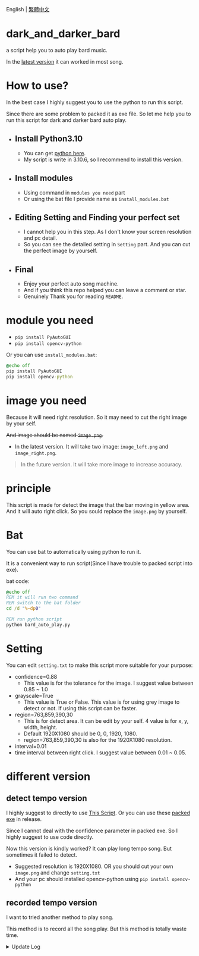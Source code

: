 English | [繁體中文](README_TCH.md)
# dark_and_darker_bard
a script help you to auto play bard music.

In the [latest version](https://github.com/JingShing-Python/dark_and_darker_bard/releases/tag/ver1.4) it can worked in most song.

# How to use?
In the best case I highly suggest you to use the python to run this script. 

Since there are some problem to packed it as exe file. So let me help you to run this script for dark and darker bard auto play.
* ## Install Python3.10
  * You can get [python here](https://www.python.org/downloads/release/python-3106/).
  * My script is write in 3.10.6, so I recommend to install this version.
* ## Install modules
  * Using command in ```modules you need``` part
  * Or using the bat file I provide name as ```install_modules.bat```
* ## Editing Setting and Finding your perfect set
  * I cannot help you in this step. As I don't know your screen resolution and pc detail.
  * So you can see the detailed setting in ```Setting``` part. And you can cut the perfect image by yourself.
* ## Final
  * Enjoy your perfect auto song machine.
  * And if you think this repo helped you can leave a comment or star.
  * Genuinely Thank you for reading ```README```.

# module you need
* ```pip install PyAutoGUI```
* ```pip install opencv-python```

Or you can use ```install_modules.bat```:
```bat
@echo off
pip install PyAutoGUI
pip install opencv-python
```

# image you need
Because it will need right resolution. So it may need to cut the right image by your self.

~~And image should be named ```image.png```.~~
* In the latest version. It will take two image: ```image_left.png``` and ```image_right.png```.
> In the future version. It will take more image to increase accuracy.

# principle
This script is made for detect the image that the bar moving in yellow area. And it will auto right click. So you sould replace the ```image.png``` by yourself.

# Bat
You can use bat to automatically using python to run it.

It is a convenient way to run script(Since I have trouble to packed script into exe).

bat code:
```bat
@echo off
REM it will run two command
REM switch to the bat folder
cd /d "%~dp0"

REM run python script
python bard_auto_play.py
```

# Setting
You can edit ```setting.txt``` to make this script more suitable for your purpose:
* confidence=0.88
  * This value is for the tolerance for the image. I suggest value between 0.85 ~ 1.0
* grayscale=True
  * This value is True or False. This value is for using grey image to detect or not. If using this script can be faster.
* region=763,859,390,30
  * This is for detect area. It can be edit by your self. 4 value is for x, y, width, height.
  * Default 1920X1080 should be 0, 0, 1920, 1080.
  * region=763,859,390,30 is also for the 1920X1080 resolution.
* interval=0.01
 * time interval between right click. I suggest value between 0.01 ~ 0.05.

# different version
## detect tempo version
I highly suggest to directly to use [This Script](script/auto_play_bard.py). Or you can use these [packed exe](https://github.com/JingShing-Python/dark_and_darker_bard/releases) in release.

Since I cannot deal with the confidence parameter in packed exe. So I highly suggest to use code directly.

Now this version is kindly worked? It can play long tempo song. But sometimes it failed to detect.

* Suggested resolution is 1920X1080. OR you should cut your own ```image.png``` and change ```setting.txt```
* And your pc should installed opencv-python using ```pip install opencv-python```
## recorded tempo version
I want to tried another method to play song.

This method is to record all the song play. But this method is totally waste time.

<details>
<summary>Update Log</summary>

## Ver 1.0
* Release first version
  * Still disorder. And it is worked like a disastar.
  * It just a code junk.
  * Started to suspect to the image detect.
## Ver 1.1
* Give up using image detect, and started recording song script.
  * It still worked awful.
  * It is not easy to record all the song.
## Ver 1.2
* Figure out that we can give image detect some confidence.
  * Ya. The confidence made the image detect worked.
  * It fill my determination.
  * Nooooo. Confidence broke exe package.
  * Sorry guys. We need to dircetly using script.
## Ver 1.3
* I find out that we cannot just using ```click()``` function to simulate right click.
  * Write new click function. And it worked!
  * So in this version. We finally can run.
  * I add some setting in this script: confidence, grayscale, interval and region.
## Ver 1.4
* Actually it worked. But it kinda broke? So I spend some time to make it better.
  * I cut the region to make it faster.
  * I adjust some confidence. To make it more wisely.
  * I consider to using grey scale. It make detect more faster.
  * I adjust the interval between right click to avoid double clicking.
  * And I made two bat to help you to install module and run python more easily.
## Ver 1.5
* I was frustrated. That sometimes script work not well. So I started to get more image to detect.
  * In my case. In the elder version that I only detect one side of pointer. So it is easy to miss tempo.
  * I add two side detect. So it can be more accurate.
  * It worked better than usual.
  * I decide to cut more image to make it run better.
</details>
